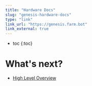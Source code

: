 ```yaml
---
title: "Hardware Docs"
slug: "genesis-hardware-docs"
type: "link"
link_url: "https://genesis.farm.bot"
link_external: true
---
```


* toc
{:toc}


# What's next?

 * [High Level Overview](../FarmBot-Software/overview.md)
